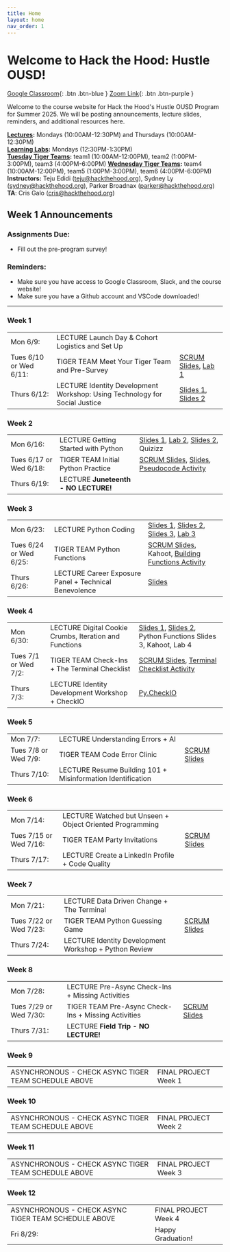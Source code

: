 ```yaml
---
title: Home
layout: home
nav_order: 1
---
```


# Welcome to Hack the Hood: Hustle OUSD!
[Google Classroom](https://classroom.google.com/u/2/c/NzcyMTQ4NTUyMDgx){: .btn .btn-blue }
[Zoom Link](https://us06web.zoom.us/j/87204423433){: .btn .btn-purple }

Welcome to the course website for Hack the Hood's Hustle OUSD Program for Summer 2025. We will be posting announcements, lecture slides, reminders, and additional resources here.

**<u>Lectures</u>:** Mondays (10:00AM-12:30PM) and Thursdays (10:00AM-12:30PM)  
**<u>Learning Labs</u>:** Mondays (12:30PM-1:30PM) <br/>
**<u>Tuesday Tiger Teams</u>:** team1 (10:00AM-12:00PM), team2 (1:00PM-3:00PM), team3 (4:00PM-6:00PM) 
**<u>Wednesday Tiger Teams</u>:** team4 (10:00AM-12:00PM), team5 (1:00PM-3:00PM), team6 (4:00PM-6:00PM)   
**Instructors:** Teju Edidi (<a href="mailto:example@example.com">teju@hackthehood.org</a>), Sydney Ly (<a href="mailto:example@example.com">sydney@hackthehood.org</a>), Parker Broadnax (<a href="mailto:example@example.com">parker@hackthehood.org</a>)   
**TA**: Cris Galo (<a href="mailto:example@example.com">cris@hackthehood.org</a>)

## Week 1 Announcements
### Assignments Due:
- Fill out the pre-program survey!
### Reminders:
- Make sure you have access to Google Classroom, Slack, and the course website!
- Make sure you have a Github account and VSCode downloaded!

---

### Week 1
<table>
  <tr>
    <td>Mon 6/9:</td>
    <td><span class="label label-green">LECTURE</span> Launch Day & Cohort Logistics and Set Up </td>
    <td></td>
  </tr>
  <tr>
    <td>Tues 6/10 or Wed 6/11:</td>
    <td><span class="label label-yellow">TIGER TEAM</span> Meet Your Tiger Team and Pre-Survey </td>
    <td><a href="https://docs.google.com/presentation/d/1h3sxUjlMPgJzFVTq6ipNlzjYnNJy76ktXSIHjVUThi8/edit">SCRUM Slides</a>, <a href="https://docs.google.com/document/d/15R11_1XbZM_VbEQiuUthXFpsFUJHHMEk/edit?usp=drive_link&ouid=113721411826612220561&rtpof=true&sd=true">Lab 1</a></td>
  </tr>
  <tr>
    <td>Thurs 6/12:</td>
    <td><span class="label label-green">LECTURE</span> Identity Development Workshop: Using Technology for Social Justice </td>
    <td><a href="https://docs.google.com/presentation/d/11wWXySlliU9-WKduTIZ3GG7k9-4dcMYrL4VNWao4rtU/edit?usp=drive_link">Slides 1</a>, <a href="https://docs.google.com/presentation/d/1_lrvoxRQcVNkQiwZO-O3t41XYUOusyqWCKFMRT5IhVs/edit?usp=drive_link">Slides 2</a></td>
  </tr>
</table>

### Week 2
<table>
  <tr>
    <td>Mon 6/16:</td>
    <td><span class="label label-green">LECTURE</span> Getting Started with Python </td>
    <td><a href="https://docs.google.com/presentation/d/1Wqapli_LkVw7gNNu_P0JAWKCpQmPOllFo9dYbIcas_w/edit?usp=drive_link">Slides 1</a>, <a href="https://docs.google.com/document/d/1mMb1TLVZ8AW8-Sg_QliXmAdzjFBVm3P37K1YmywDog4/edit?usp=drive_link">Lab 2</a>, <a href="https://docs.google.com/presentation/d/1nez6t-QzL6MfQQsG1gCqdxMOUUyvEQxqp-sAxwYtGoA/edit?usp=drive_link">Slides 2</a>, Quizizz</td>
  </tr>
  <tr>
    <td>Tues 6/17 or Wed 6/18:</td>
    <td><span class="label label-yellow">TIGER TEAM</span> Initial Python Practice </td>
    <td><a href="https://docs.google.com/presentation/d/1h3sxUjlMPgJzFVTq6ipNlzjYnNJy76ktXSIHjVUThi8/edit">SCRUM Slides</a>, <a href="https://docs.google.com/presentation/d/1okZcKLGeQfCtPmXMnKk2eT21j3avWrjMRiMhOJKGuvA/edit?usp=drive_link">Slides</a>, <a href="https://docs.google.com/document/d/1p4zXQnP3ubx3lLbecOM5NBjPsKx6K2shjyXLRUWKAgM/edit?usp=drive_link">Pseudocode Activity</a></td>
  </tr>
  <tr>
    <td>Thurs 6/19:</td>
    <td><span class="label label-green">LECTURE</span> <b>Juneteenth - NO LECTURE!</b> </td>
    <td></td>
  </tr>
</table>

### Week 3
<table>
  <tr>
    <td>Mon 6/23:</td>
    <td><span class="label label-green">LECTURE</span> Python Coding </td>
    <td><a href="https://docs.google.com/presentation/d/1HRM_YyrK3Cbr8NmH1JNTUNPIlVscxVINiwmtUawWhA4/edit?usp=drive_link">Slides 1</a>, <a href="https://docs.google.com/presentation/d/1NGMgRJE0yVpMBIxrS0MmM5JVMk90O_fWKgFEB6jlK-c/edit?usp=drive_link">Slides 2</a>, <a href="https://docs.google.com/presentation/d/1C-gNqCT5_f6zoGf6P2BAtTHOP9fYmRr-CDRCm7vDuXU/edit?usp=drive_link">Slides 3</a>, <a href="https://docs.google.com/document/d/18dpl87x_bYM3MyqWlSHk3a75DdJ_6fzLcRVNVCyA2JM/edit?usp=drive_link">Lab 3</a></td>
  </tr>
  <tr>
    <td>Tues 6/24 or Wed 6/25:</td>
    <td><span class="label label-yellow">TIGER TEAM</span> Python Functions </td>
    <td><a href="https://docs.google.com/presentation/d/1h3sxUjlMPgJzFVTq6ipNlzjYnNJy76ktXSIHjVUThi8/edit">SCRUM Slides</a>, Kahoot, <a href="https://docs.google.com/document/d/1QXiWs-VxlEMqfdlKGGm9GuIhboXZms3aesA5GYXHPDA/edit?usp=drive_link">Building Functions Activity</a></td>
  </tr>
  <tr>
    <td>Thurs 6/26:</td>
    <td><span class="label label-green">LECTURE</span> Career Exposure Panel + Technical Benevolence </td>
    <td><a href="https://docs.google.com/presentation/d/1YFhV7rapz0Vx8fQX6Z1TiZ7w9fDFfELRSRtlJEHpzWY/edit?usp=drive_link">Slides</a></td>
  </tr>
</table>

### Week 4
<table>
  <tr>
    <td>Mon 6/30:</td>
    <td><span class="label label-green">LECTURE</span> Digital Cookie Crumbs, Iteration and Functions </td>
    <td><a href="https://docs.google.com/presentation/d/1Edjh4RsgoiU5z63Dg5jS9uMVjBC4JGZtHV06un0DWBw/edit?usp=drive_link">Slides 1</a>, <a href="https://docs.google.com/presentation/d/1Xq75yElVioqx41YdTSS6NOhaMAy2_0tuM06RohFE1Qo/edit?usp=drive_link">Slides 2</a>, Python Functions Slides 3, Kahoot, Lab 4</td>
  </tr>
  <tr>
    <td>Tues 7/1 or Wed 7/2:</td>
    <td><span class="label label-yellow">TIGER TEAM</span> Check-Ins + The Terminal Checklist </td>
    <td><a href="https://docs.google.com/presentation/d/1h3sxUjlMPgJzFVTq6ipNlzjYnNJy76ktXSIHjVUThi8/edit">SCRUM Slides</a>, <a href="https://docs.google.com/document/d/1QGrS3-gpDMcu3P25caLpmh2cRx-qrkuwv1mXcmyo_MU/edit?usp=drive_link">Terminal Checklist Activity</a></td>
  </tr>
  <tr>
    <td>Thurs 7/3:</td>
    <td><span class="label label-green">LECTURE</span> Identity Development Workshop + CheckIO </td>
    <td><a href="https://py.checkio.org/">Py.CheckIO</a></td>
  </tr>
</table>

### Week 5
<table>
  <tr>
    <td>Mon 7/7:</td>
    <td><span class="label label-green">LECTURE</span> Understanding Errors + AI </td>
    <td></td>
  </tr>
  <tr>
    <td>Tues 7/8 or Wed 7/9:</td>
    <td><span class="label label-yellow">TIGER TEAM</span> Code Error Clinic </td>
    <td><a href="https://docs.google.com/presentation/d/1h3sxUjlMPgJzFVTq6ipNlzjYnNJy76ktXSIHjVUThi8/edit">SCRUM Slides</a></td>
  </tr>
  <tr>
    <td>Thurs 7/10:</td>
    <td><span class="label label-green">LECTURE</span> Resume Building 101 + Misinformation Identification </td>
    <td></td>
  </tr>
</table>

### Week 6
<table>
  <tr>
    <td>Mon 7/14:</td>
    <td><span class="label label-green">LECTURE</span> Watched but Unseen + Object Oriented Programming </td>
    <td></td>
  </tr>
  <tr>
    <td>Tues 7/15 or Wed 7/16:</td>
    <td><span class="label label-yellow">TIGER TEAM</span> Party Invitations </td>
    <td><a href="https://docs.google.com/presentation/d/1h3sxUjlMPgJzFVTq6ipNlzjYnNJy76ktXSIHjVUThi8/edit">SCRUM Slides</a></td>
  </tr>
  <tr>
    <td>Thurs 7/17:</td>
    <td><span class="label label-green">LECTURE</span> Create a LinkedIn Profile + Code Quality </td>
    <td></td>
  </tr>
</table>

### Week 7
<table>
  <tr>
    <td>Mon 7/21:</td>
    <td><span class="label label-green">LECTURE</span> Data Driven Change + The Terminal </td>
    <td></td>
  </tr>
  <tr>
    <td>Tues 7/22 or Wed 7/23:</td>
    <td><span class="label label-yellow">TIGER TEAM</span> Python Guessing Game </td>
    <td><a href="https://docs.google.com/presentation/d/1h3sxUjlMPgJzFVTq6ipNlzjYnNJy76ktXSIHjVUThi8/edit">SCRUM Slides</a></td>
  </tr>
  <tr>
    <td>Thurs 7/24:</td>
    <td><span class="label label-green">LECTURE</span> Identity Development Workshop + Python Review </td>
    <td></td>
  </tr>
</table>

### Week 8
<table>
  <tr>
    <td>Mon 7/28:</td>
    <td><span class="label label-green">LECTURE</span> Pre-Async Check-Ins + Missing Activities </td>
    <td></td>
  </tr>
  <tr>
    <td>Tues 7/29 or Wed 7/30:</td>
    <td><span class="label label-yellow">TIGER TEAM</span> Pre-Async Check-Ins + Missing Activities </td>
    <td><a href="https://docs.google.com/presentation/d/1h3sxUjlMPgJzFVTq6ipNlzjYnNJy76ktXSIHjVUThi8/edit">SCRUM Slides</a></td>
  </tr>
  <tr>
    <td>Thurs 7/31:</td>
    <td><span class="label label-green">LECTURE</span> <b>Field Trip - NO LECTURE!</b> </td>
    <td></td>
  </tr>
</table>

### Week 9
<table>
  <tr>
    <td>ASYNCHRONOUS - CHECK ASYNC TIGER TEAM SCHEDULE ABOVE</td>
    <td><span class="label label-red">FINAL PROJECT</span> Week 1 </td>
    <td></td>
  </tr>
</table>

### Week 10
<table>
  <tr>
    <td>ASYNCHRONOUS - CHECK ASYNC TIGER TEAM SCHEDULE ABOVE</td>
    <td><span class="label label-red">FINAL PROJECT</span> Week 2 </td>
    <td></td>
  </tr>
</table>

### Week 11
<table>
  <tr>
    <td>ASYNCHRONOUS - CHECK ASYNC TIGER TEAM SCHEDULE ABOVE</td>
    <td><span class="label label-red">FINAL PROJECT</span> Week 3 </td>
    <td></td>
  </tr>
</table>

### Week 12
<table>
  <tr>
    <td>ASYNCHRONOUS - CHECK ASYNC TIGER TEAM SCHEDULE ABOVE</td>
    <td><span class="label label-red">FINAL PROJECT</span> Week 4 </td>
    <td></td>
  </tr>
  <tr>
    <td>Fri 8/29:</td>
    <td> Happy Graduation! </td>
    <td></td>
  </tr>
</table>

